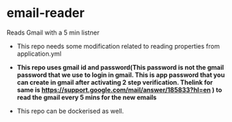 # email-reader
Reads Gmail with a 5 min listner


* This repo needs some modification related to reading properties from application.yml

* **This repo uses gmail id and password(This password is not the gmail password that we use to login in gmail. This is app password that you can create in gmail after activating 2 step verification. Thelink for same is https://support.google.com/mail/answer/185833?hl=en ) to read the gmail every 5 mins for the new emails**
* This repo can be dockerised as well.
